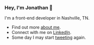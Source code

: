 ### Hey, I'm Jonathan 👋
I'm a front-end developer in Nashville, TN.

- Find out more [about me](https://jonathantaylor.io).
- Connect with me on [LinkedIn](https://www.linkedin.com/in/jonathan-craig-taylor/).
- Some day I may start [tweeting](https://twitter.com/jonyonson) again.

<!--
**jonyonson/jonyonson** is a ✨ _special_ ✨ repository because its `README.md` (this file) appears on your GitHub profile.

Here are some ideas to get you started:

- 🔭 I’m currently working on ...
- 🌱 I’m currently learning ...
- 👯 I’m looking to collaborate on ...
- 🤔 I’m looking for help with ...
- 💬 Ask me about ...
- 📫 How to reach me: ...
- 😄 Pronouns: ...
- ⚡ Fun fact: ...
-->
